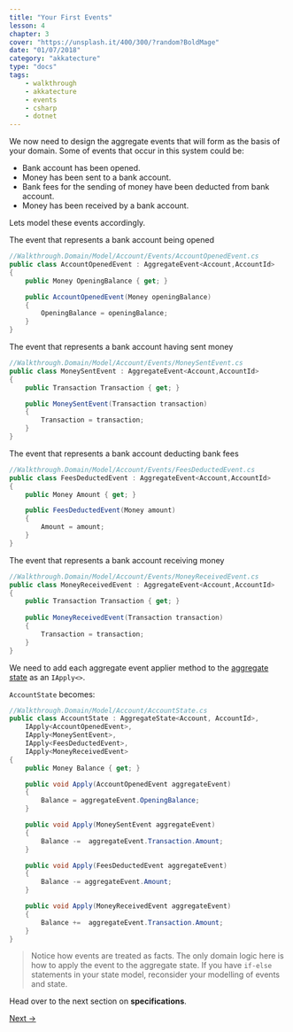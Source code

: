 ```yaml
---
title: "Your First Events"
lesson: 4
chapter: 3
cover: "https://unsplash.it/400/300/?random?BoldMage"
date: "01/07/2018"
category: "akkatecture"
type: "docs"
tags:
    - walkthrough
    - akkatecture
    - events
    - csharp
    - dotnet
---
```

We now need to design the aggregate events that will form as the basis of your domain. Some of events that occur in this system could be:

* Bank account has been opened.
* Money has been sent to a bank account.
* Bank fees for the sending of money have been deducted from bank account.
* Money has been received by a bank account.

Lets model these events accordingly.

The event that represents a bank account being opened
```csharp
//Walkthrough.Domain/Model/Account/Events/AccountOpenedEvent.cs
public class AccountOpenedEvent : AggregateEvent<Account,AccountId> 
{
    public Money OpeningBalance { get; }

    public AccountOpenedEvent(Money openingBalance)
    {
        OpeningBalance = openingBalance;
    }
}

```

The event that represents a bank account having sent money
```csharp
//Walkthrough.Domain/Model/Account/Events/MoneySentEvent.cs
public class MoneySentEvent : AggregateEvent<Account,AccountId> 
{
    public Transaction Transaction { get; }    

    public MoneySentEvent(Transaction transaction)
    {
        Transaction = transaction;
    }
}

```

The event that represents a bank account deducting bank fees
```csharp
//Walkthrough.Domain/Model/Account/Events/FeesDeductedEvent.cs
public class FeesDeductedEvent : AggregateEvent<Account,AccountId> 
{
    public Money Amount { get; }

    public FeesDeductedEvent(Money amount)
    {
        Amount = amount;
    }
}
```

The event that represents a bank account receiving money
```csharp
//Walkthrough.Domain/Model/Account/Events/MoneyReceivedEvent.cs
public class MoneyReceivedEvent : AggregateEvent<Account,AccountId> 
{
    public Transaction Transaction { get; }
    
    public MoneyReceivedEvent(Transaction transaction)
    {
        Transaction = transaction;
    }
}

```

We need to add each aggregate event applier method to the [aggregate state](/docs/your-first-aggregate#the-account-aggregate) as an `IApply<>`.

`AccountState` becomes:

```csharp
//Walkthrough.Domain/Model/Account/AccountState.cs
public class AccountState : AggregateState<Account, AccountId>,
    IApply<AccountOpenedEvent>,
    IApply<MoneySentEvent>,
    IApply<FeesDeductedEvent>,
    IApply<MoneyReceivedEvent>
{
    public Money Balance { get; }

    public void Apply(AccountOpenedEvent aggregateEvent) 
    {
        Balance = aggregateEvent.OpeningBalance;
    }

    public void Apply(MoneySentEvent aggregateEvent) 
    {
        Balance -=  aggregateEvent.Transaction.Amount;
    }

    public void Apply(FeesDeductedEvent aggregateEvent) 
    {
        Balance -= aggregateEvent.Amount;
    }

    public void Apply(MoneyReceivedEvent aggregateEvent) 
    {
        Balance +=  aggregateEvent.Transaction.Amount;
    }
}
```

> Notice how events are treated as facts. The only domain logic here is how to apply the event to the aggregate state. If you have `if-else` statements in your state model, reconsider your modelling of events and state. 

Head over to the next section on **specifications**.

[Next →](/docs/your-first-specifications)
